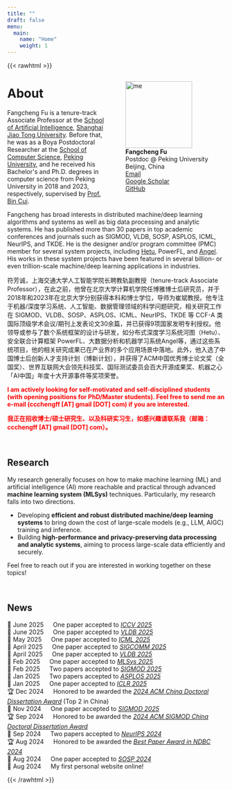 ```yaml
---
title: ""
draft: false
menu:
  main:
    name: "Home"
    weight: 1
---
```


{{< rawhtml >}}

<div style="float:right;">
<figure>
    <img src='img/ffc.jpeg' alt='me' style="width:11em;"/>
    <figcaption>
    <b>Fangcheng Fu</b>
    <br>
    Postdoc @ Peking University
    <br>
    <a rel="me"><i class="fa fa-fw fa-map-marker"></i> Beijing, China</a>
    <br>
    <a href="mailto:ccchengff@pku.edu.cn" rel="me"><i class="fas fa-envelope fa-fw"></i> Email</a>
    <br>
    <a href="https://scholar.google.com/citations?user=vFYm_QEAAAAJ" rel="me"><i class="fas fa-fw fa-graduation-cap"></i> Google Scholar</a>
    <br>
    <a href="https://github.com/ccchengff" rel="me"><i class="fab fa-github-alt fa-fw"></i> GitHub</a>
    <br>
    </figcaption>
</figure>
</div>

<p><h1>About</h1></p>


<p>
Fangcheng Fu is a tenure-track Associate Professor at the <a href="https://sai.sjtu.edu.cn/">School of Artificial Intelligence</a>, <a href="https://www.sjtu.edu.cn/">Shanghai Jiao Tong University</a>. Before that, he was as a Boya Postdoctoral Researcher at the <a href="https://cs.pku.edu.cn">School of Computer Science</a>, <a href="https://www.pku.edu.cn">Peking University</a>, and he received his Bachelor's and Ph.D. degrees in computer science from Peking University in 2018 and 2023, respectively, supervised by <a href="https://cuibinpku.github.io">Prof. Bin Cui</a>. 
</p>

<p>
Fangcheng has broad interests in distributed machine/deep learning algorithms and systems as well as big data processing and analytic systems. He has published more than 30 papers in top academic conferences and journals such as SIGMOD, VLDB, SOSP, ASPLOS, ICML, NeurIPS, and TKDE. He is the designer and/or program committee (PMC) member for several system projects, including <a href="https://github.com/PKU-DAIR/Hetu">Hetu</a>, PowerFL, and <a href="https://github.com/Angel-ML/angel">Angel</a>. His works in these system projects have been featured in several billion- or even trillion-scale machine/deep learning applications in industries.
</p>

<p>
符芳诚，上海交通大学人工智能学院长聘教轨副教授（tenure-track Associate Professor），在此之前，他曾在北京大学计算机学院任博雅博士后研究员，并于2018年和2023年在北京大学分别获得本科和博士学位，导师为崔斌教授。他专注于机器/深度学习系统、人工智能、数据管理领域的科学问题研究，相关研究工作在 SIGMOD、VLDB、SOSP、ASPLOS、ICML、NeurIPS、TKDE 等 CCF-A 类国际顶级学术会议/期刊上发表论文30余篇，并已获得9项国家发明专利授权。他领导或参与了数个系统框架的设计与研发，如分布式深度学习系统河图（Hetu）、安全联合计算框架 PowerFL、大数据分析和机器学习系统Angel等，通过这些系统项目，他的相关研究成果已在产业界的多个应用场景中落地。此外，他入选了中国博士后创新人才支持计划（博新计划），并获得了ACM中国优秀博士论文奖（全国奖）、世界互联网大会领先科技奖、国际测试委员会百大开源成果奖、机器之心「AI中国」年度十大开源事件等奖项荣誉。
</p>

<p style="color:Red">
<strong>
I am actively looking for self-motivated and self-disciplined students (with opening‌ positions for PhD/Master students). Feel free to send me an e-mail (ccchengff [AT] gmail [DOT] com) if you are interested.
</strong>
</p>

<p style="color:Red">
<strong>
我正在招收博士/硕士研究生、以及科研实习生，如感兴趣请联系我（邮箱：ccchengff [AT] gmail [DOT] com）。
</strong>
</p>

<br>

<p><h2>Research</h2></p>

<p>
My research generally focuses on how to make machine learning (ML) and artificial intelligence (AI) more reachable and practical through advanced <b>machine learning system (MLSys)</b> techniques. Particularly, my research falls into two directions.

<ul>
<li>
Developing <b>efficient and robust distributed machine/deep learning systems</b> to bring down the cost of large-scale models (e.g., LLM, AIGC) training and inference.
</li>
<li>
Building <b>high-performance and privacy-preserving data processing and analytic systems</b>, aiming to process large-scale data efficiently and securely.
</li>
</ul>

Feel free to reach out if you are interested in working together on these topics!

</p>

<br>

<p><h2>News</h2></p>

<p>
🎉 June 2025 &emsp; 
One paper accepted to <a href="https://iccv.thecvf.com/Conferences/2025"><i>ICCV 2025</i></a>
<br>
🎉 June 2025 &emsp; 
One paper accepted to <a href="https://vldb.org/2025/"><i>VLDB 2025</i></a>
<br>
🎉 May 2025 &emsp; 
One paper accepted to <a href="https://icml.cc/Conferences/2025"><i>ICML 2025</i></a>
<br>
🎉 April 2025 &emsp; 
One paper accepted to <a href="https://conferences.sigcomm.org/sigcomm/2025/"><i>SIGCOMM 2025</i></a>
<br>
🎉 April 2025 &emsp; 
One paper accepted to <a href="https://vldb.org/2025/"><i>VLDB 2025</i></a>
<br>
🎉 Feb 2025 &emsp; 
One paper accepted to <a href="https://mlsys.org/Conferences/2025"><i>MLSys 2025</i></a>
<br>
🎉 Feb 2025 &emsp; 
Two papers accepted to <a href="https://2025.sigmod.org/"><i>SIGMOD 2025</i></a>
<br>
🎉 Jan 2025 &emsp; 
Two papers accepted to <a href="https://www.asplos-conference.org/asplos2025/"><i>ASPLOS 2025</i></a>
<br>
🎉 Jan 2025 &emsp; 
One paper accepted to <a href="https://iclr.cc/Conferences/2025"><i>ICLR 2025</i></a>
<br>
🏆 Dec 2024 &emsp; 
Honored to be awarded the <a href="https://mp.weixin.qq.com/s/1h6XCOzuw_0DeVb1jCti6w"><i>2024 ACM China Doctoral Dissertation Award</i></a> (Top 2 in China)
<br>
🎉 Nov 2024 &emsp; 
One paper accepted to <a href="https://2025.sigmod.org/"><i>SIGMOD 2025</i></a>
<br>
🏆 Sep 2024 &emsp; 
Honored to be awarded the <a href="https://mp.weixin.qq.com/s/ssXyel3jNogGhV9McNMGyg"><i>2024 ACM SIGMOD China Doctoral Dissertation Award</i></a>
<br>
🎉 Sep 2024 &emsp; 
Two papers accepted to <a href="https://neurips.cc/Conferences/2024"><i>NeurIPS 2024</i></a>
<br>
🏆 Aug 2024 &emsp; 
Honored to be awarded the <a href="https://www.ccf.org.cn/Chapters/TC/TC_Listing/TCDB/hyxw/2024-08-13/829394.shtml"><i>Best Paper Award in NDBC 2024</i></a>
<br>
🎉 Aug 2024 &emsp; 
One paper accepted to <a href="https://sigops.org/s/conferences/sosp/2024/index.html"><i>SOSP 2024</i></a>
<br>
👏 Aug 2024 &emsp; 
My first personal website online!
</p>


{{< /rawhtml >}}
